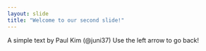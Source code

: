 ```yaml
---
layout: slide
title: "Welcome to our second slide!"
---
```

A simple text by Paul Kim (@juni37)
Use the left arrow to go back!
